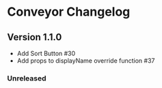 # Conveyor Changelog

## Version 1.1.0

-   Add Sort Button #30
-   Add props to displayName override function #37

### Unreleased
